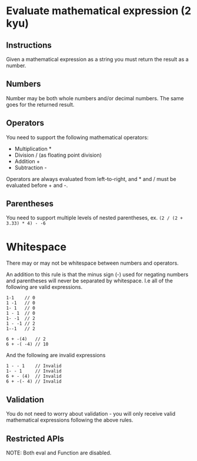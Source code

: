 # Evaluate mathematical expression (2 kyu)

## Instructions

Given a mathematical expression as a string you must return the result as a number.

## Numbers

Number may be both whole numbers and/or decimal numbers. The same goes for the returned result.

## Operators

You need to support the following mathematical operators:

- Multiplication *
- Division / (as floating point division)
- Addition +
- Subtraction -

Operators are always evaluated from left-to-right, and * and / must be evaluated before + and -.

## Parentheses

You need to support multiple levels of nested parentheses, ex. `(2 / (2 + 3.33) * 4) - -6`

# Whitespace

There may or may not be whitespace between numbers and operators.

An addition to this rule is that the minus sign (-) used for negating numbers and parentheses will never be separated by whitespace. I.e all of the following are valid expressions.

```
1-1    // 0
1 -1   // 0
1- 1   // 0
1 - 1  // 0
1- -1  // 2
1 - -1 // 2
1--1   // 2

6 + -(4)   // 2
6 + -( -4) // 10
```

And the following are invalid expressions

```
1 - - 1    // Invalid
1- - 1     // Invalid
6 + - (4)  // Invalid
6 + -(- 4) // Invalid
```

## Validation

You do not need to worry about validation - you will only receive valid mathematical expressions following the above rules.

## Restricted APIs

NOTE: Both eval and Function are disabled.